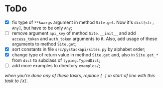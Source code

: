 # ToDo

 + [X] fix type of `**kwargs` argument in method `Site.get`. Now it's `dict[str, Any]`, but have to be only `Any`;
 + [ ] remove argument `api_key` of method `Site.__init__` and add `access_token` and `auth_token` arguments to it. Also, add  usage of these arguments to method `Site.get`;
 + [X] sort constants in file `src/pystackapi/sites.py` by alphabet order;
 + [X] change type of return value in method `Site.get` and, also in `Site.get_*` from `dict` to subclass of `typing.TypedDict`;
 + [ ] add more examples to directory `examples/`;

*when you're done any of these tasks, replace `[ ]` in start of line with this task to `[X]`.*
